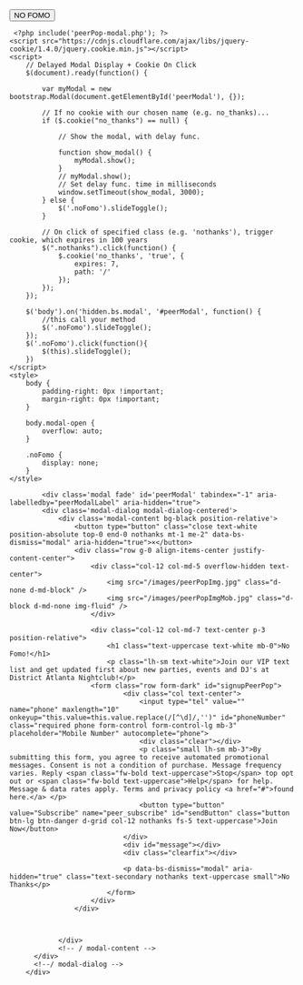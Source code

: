   <button type="button" class="btn btn-danger noFomo position-fixed start-0 bottom-0 mb-3 ms-3" data-bs-toggle="modal" data-bs-target="#peerModal">
        NO FOMO
    </button>

     <?php include('peerPop-modal.php'); ?>
    <script src="https://cdnjs.cloudflare.com/ajax/libs/jquery-cookie/1.4.0/jquery.cookie.min.js"></script>
    <script>
        // Delayed Modal Display + Cookie On Click
        $(document).ready(function() {

            var myModal = new bootstrap.Modal(document.getElementById('peerModal'), {});

            // If no cookie with our chosen name (e.g. no_thanks)...
            if ($.cookie("no_thanks") == null) {

                // Show the modal, with delay func. 

                function show_modal() {
                    myModal.show();
                }
                // myModal.show();
                // Set delay func. time in milliseconds
                window.setTimeout(show_modal, 3000);
            } else {
                $('.noFomo').slideToggle();
            }

            // On click of specified class (e.g. 'nothanks'), trigger cookie, which expires in 100 years
            $(".nothanks").click(function() {
                $.cookie('no_thanks', 'true', {
                    expires: 7,
                    path: '/'
                });
            });
        });

        $('body').on('hidden.bs.modal', '#peerModal', function() {
            //this call your method
            $('.noFomo').slideToggle();
        });
        $('.noFomo').click(function(){
            $(this).slideToggle();
        })
    </script>
    <style>
        body {
            padding-right: 0px !important;
            margin-right: 0px !important;
        }

        body.modal-open {
            overflow: auto;
        }

        .noFomo {
            display: none;
        }
    </style>

            <div class='modal fade' id='peerModal' tabindex="-1" aria-labelledby="peerModalLabel" aria-hidden="true">
            <div class='modal-dialog modal-dialog-centered'>
                <div class='modal-content bg-black position-relative'>
                    <button type="button" class="close text-white position-absolute top-0 end-0 nothanks mt-1 me-2" data-bs-dismiss="modal" aria-hidden="true">×</button>
                    <div class="row g-0 align-items-center justify-content-center">
                        <div class="col-12 col-md-5 overflow-hidden text-center">
                            <img src="/images/peerPopImg.jpg" class="d-none d-md-block" />
                            <img src="/images/peerPopImgMob.jpg" class="d-block d-md-none img-fluid" />
                        </div>
                        
                        <div class="col-12 col-md-7 text-center p-3 position-relative">
                            <h1 class="text-uppercase text-white mb-0">No Fomo!</h1>
                            <p class="lh-sm text-white">Join our VIP text list and get updated first about new parties, events and DJ's at District Atlanta Nightclub!</p>
                        <form class="row form-dark" id="signupPeerPop">
                                <div class="col text-center">
                                    <input type="tel" value="" name="phone" maxlength="10" onkeyup="this.value=this.value.replace(/[^\d]/,'')" id="phoneNumber" class="required phone form-control form-control-lg mb-3" placeholder="Mobile Number" autocomplete="phone">
                                    <div class="clear"></div>
                                    <p class="small lh-sm mb-3">By submitting this form, you agree to receive automated promotional messages. Consent is not a condition of purchase. Message frequency varies. Reply <span class="fw-bold text-uppercase">Stop</span> top opt out or <span class="fw-bold text-uppercase">Help</span> for help. Message & data rates apply. Terms and privacy policy <a href="#">found here.</a> </p>
                                    <button type="button" value="Subscribe" name="peer_subscribe" id="sendButton" class="button btn-lg btn-danger d-grid col-12 nothanks fs-5 text-uppercase">Join Now</button>
                                </div>
                                <div id="message"></div>
                                <div class="clearfix"></div>
                                
                                <p data-bs-dismiss="modal" aria-hidden="true" class="text-secondary nothanks text-uppercase small">No Thanks</p>
                            </form>
                        </div>
                    </div>
                    
                    
                    
                </div>
                <!-- / modal-content -->
          </div>
          <!--/ modal-dialog -->
        </div>

                             

